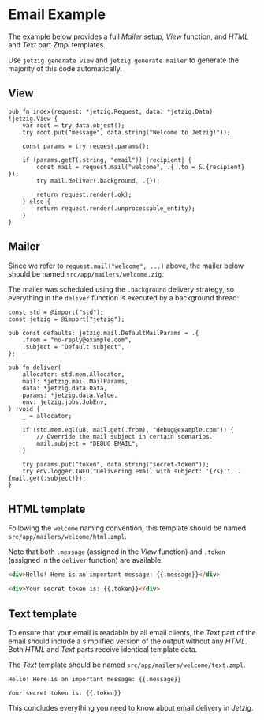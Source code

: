# Email Example

The example below provides a full _Mailer_ setup, _View_ function, and _HTML_ and _Text_ part _Zmpl_ templates.

Use `jetzig generate view` and `jetzig generate mailer` to generate the majority of this code automatically.

## View

```zig
pub fn index(request: *jetzig.Request, data: *jetzig.Data) !jetzig.View {
    var root = try data.object();
    try root.put("message", data.string("Welcome to Jetzig!"));

    const params = try request.params();

    if (params.getT(.string, "email")) |recipient| {
        const mail = request.mail("welcome", .{ .to = &.{recipient} });
        try mail.deliver(.background, .{});

        return request.render(.ok);
    } else {
        return request.render(.unprocessable_entity);
    }
}
```

## Mailer

Since we refer to `request.mail("welcome", ...)` above, the mailer below should be named `src/app/mailers/welcome.zig`.

The mailer was scheduled using the `.background` delivery strategy, so everything in the `deliver` function is executed by a background thread:

```zig
const std = @import("std");
const jetzig = @import("jetzig");

pub const defaults: jetzig.mail.DefaultMailParams = .{
    .from = "no-reply@example.com",
    .subject = "Default subject",
};

pub fn deliver(
    allocator: std.mem.Allocator,
    mail: *jetzig.mail.MailParams,
    data: *jetzig.data.Data,
    params: *jetzig.data.Value,
    env: jetzig.jobs.JobEnv,
) !void {
    _ = allocator;

    if (std.mem.eql(u8, mail.get(.from), "debug@example.com")) {
        // Override the mail subject in certain scenarios.
        mail.subject = "DEBUG EMAIL";
    }

    try params.put("token", data.string("secret-token"));
    try env.logger.INFO("Delivering email with subject: '{?s}'", .{mail.get(.subject)});
}
```

## HTML template

Following the `welcome` naming convention, this template should be named `src/app/mailers/welcome/html.zmpl`.

Note that both `.message` (assigned in the _View_ function) and `.token` (assigned in the `deliver` function) are available:

```html
<div>Hello! Here is an important message: {{.message}}</div>

<div>Your secret token is: {{.token}}</div>
```

## Text template

To ensure that your email is readable by all email clients, the _Text_ part of the email should include a simplified version of the output without any _HTML_. Both _HTML_ and _Text_ parts receive identical template data.

The _Text_ template should be named `src/app/mailers/welcome/text.zmpl`.

```
Hello! Here is an important message: {{.message}}

Your secret token is: {{.token}}
```

This concludes everything you need to know about email delivery in _Jetzig_.
